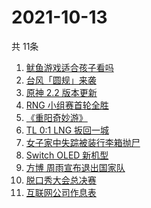 # 2021-10-13
  共 11条

  <!-- BEGIN -->
  <!-- 最后更新时间:Wed Oct 13 2021 13:17:15 GMT+0000 (Coordinated Universal Time) -->
  1. [鱿鱼游戏适合孩子看吗](https://www.zhihu.com/search?q=鱿鱼游戏)
1. [台风「圆规」来袭](https://www.zhihu.com/search?q=圆规)
1. [原神 2.2 版本更新](https://www.zhihu.com/search?q=原神)
1. [RNG 小组赛首轮全胜](https://www.zhihu.com/search?q=RNG)
1. [《重阳奇妙游》](https://www.zhihu.com/search?q=重阳奇妙游)
1. [TL 0:1 LNG 扳回一城](https://www.zhihu.com/search?q=LNG)
1. [女子家中失踪被装行李箱抛尸](https://www.zhihu.com/search?q=行李箱抛尸)
1. [Switch OLED 新机型](https://www.zhihu.com/search?q=switch)
1. [方博 周雨宣布退出国家队](https://www.zhihu.com/search?q=方博周雨)
1. [脱口秀大会总决赛](https://www.zhihu.com/search?q=脱口秀大会4)
1. [互联网公司作息表](https://www.zhihu.com/search?q=公司作息表)
  <!-- END -->
  